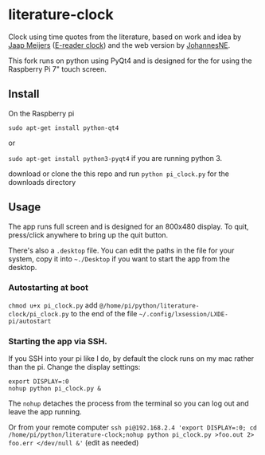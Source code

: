 # literature-clock
Clock using time quotes from the literature, based on work and idea by
        [Jaap Meijers](http://www.eerlijkemedia.nl/) ([E-reader clock](https://www.instructables.com/id/Literary-Clock-Made-From-E-reader/)) and the web version by [JohannesNE](https://github.com/JohannesNE/literature-clock).

This fork runs on python using PyQt4 and is designed for the for using the Raspberry Pi 7" touch screen. 

## Install

On the Raspberry pi

`sudo apt-get install python-qt4`

or

`sudo apt-get install python3-pyqt4` if you are running python 3.


download or clone the this repo and run `python pi_clock.py` for the downloads directory

## Usage

The app runs full screen and is designed for an 800x480 display. To quit, press/click anywhere to bring up the quit button.

There's also a `.desktop` file. You can edit the paths in the file for your system, copy it into `~./Desktop` if you want to start the app from the desktop.

### Autostarting at boot
`chmod u+x pi_clock.py`
add `@/home/pi/python/literature-clock/pi_clock.py` to the end of the file `~/.config/lxsession/LXDE-pi/autostart`

### Starting the app via SSH.

If you SSH into your pi like I do, by default the clock runs on my mac rather than the pi. Change the display settings:
```
export DISPLAY=:0
nohup python pi_clock.py &
```
The `nohup` detaches the process from the terminal so you can log out and leave the app running.

Or from your remote computer 
`ssh pi@192.168.2.4 'export DISPLAY=:0; cd /home/pi/python/literature-clock;nohup python pi_clock.py >foo.out 2> foo.err </dev/null &'` (edit as needed)

